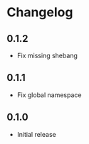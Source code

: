 # Changelog

## 0.1.2

- Fix missing shebang

## 0.1.1

- Fix global namespace

## 0.1.0

- Initial release
